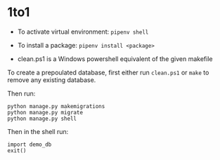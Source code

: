 # 1to1

- To activate virtual environment: `pipenv shell`
- To install a package: `pipenv install <package>`

- clean.ps1 is a Windows powershell equivalent of the given makefile

To create a prepoulated database, first either run `clean.ps1` or `make` to remove any existing database.

Then run:

```
python manage.py makemigrations
python manage.py migrate
python manage.py shell
```

Then in the shell run:

```
import demo_db
exit()
```
